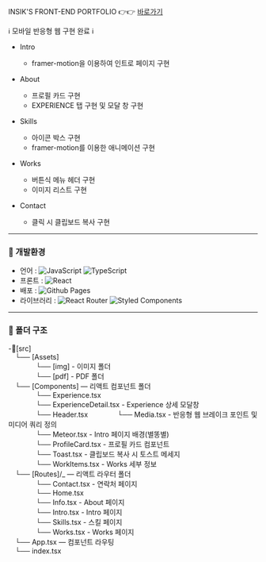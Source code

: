 INSIK'S FRONT-END PORTFOLIO
 👉👉 [바로가기](https://insikhwang.github.io/Portfolio)

ℹ 모바일 반응형 웹 구현 완료 ℹ  

- Intro
  - framer-motion을 이용하여 인트로 페이지 구현

- About
  - 프로필 카드 구현
  - EXPERIENCE 탭 구현 및 모달 창 구현

- Skills
  - 아이콘 박스 구현
  - framer-motion를 이용한 애니메이션 구현
 
- Works
  - 버튼식 메뉴 헤더 구현
  - 이미지 리스트 구현
 
- Contact
  - 클릭 시 클립보드 복사 구현

---

### 🚀 개발환경

- 언어 : ![JavaScript](https://img.shields.io/badge/javascript-%23323330.svg?style=for-the-badge&logo=javascript&logoColor=%23F7DF1E) ![TypeScript](https://img.shields.io/badge/typescript-%23007ACC.svg?style=for-the-badge&logo=typescript&logoColor=white)
- 프론트 : ![React](https://img.shields.io/badge/react-%2320232a.svg?style=for-the-badge&logo=react&logoColor=%2361DAFB)
- 배포 : ![Github Pages](https://img.shields.io/badge/github%20pages-121013?style=for-the-badge&logo=github&logoColor=white)
- 라이브러리 : ![React Router](https://img.shields.io/badge/React_Router-CA4245?style=for-the-badge&logo=react-router&logoColor=white) ![Styled Components](https://img.shields.io/badge/styled--components-DB7093?style=for-the-badge&logo=styled-components&logoColor=white)

---

### 📁 폴더 구조

-📂[src]  
 └── [Assets]  
     └── [img] - 이미지 폴더    
     └── [pdf] - PDF 폴더  
 └── [Components] ― 리액트 컴포넌트 폴더  
    └── Experience.tsx  
    └── ExperienceDetail.tsx - Experience 상세 모달창    
    └── Header.tsx
    └── Media.tsx - 반응형 웹 브레이크 포인트 및 미디어 쿼리 정의  
    └── Meteor.tsx - Intro 페이지 배경(별똥별)  
    └── ProfileCard.tsx - 프로필 카드 컴포넌트  
    └── Toast.tsx - 클립보드 복사 시 토스트 메세지  
    └── WorkItems.tsx - Works 세부 정보  
 └── [Routes]/_ ― 리액트 라우터 폴더  
    └── Contact.tsx - 연락처 페이지  
    └── Home.tsx  
    └── Info.tsx - About 페이지  
    └── Intro.tsx - Intro 페이지  
    └── Skills.tsx - 스킬 페이지  
    └── Works.tsx - Works 페이지  
 └── App.tsx ― 컴포넌트 라우팅  
 └── index.tsx  

